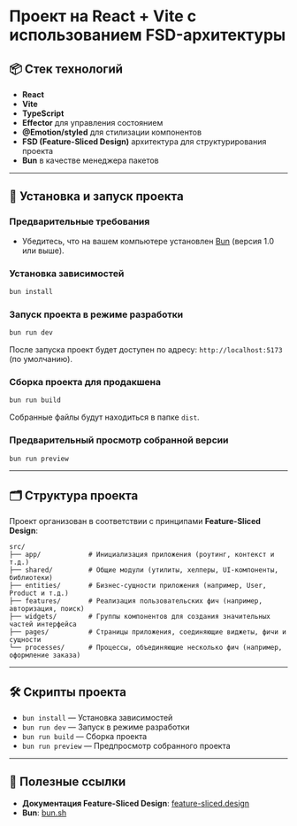 # Проект на React + Vite с использованием FSD-архитектуры

## 📦 Стек технологий

- **React**
- **Vite**
- **TypeScript**
- **Effector** для управления состоянием
- **@Emotion/styled** для стилизации компонентов
- **FSD (Feature-Sliced Design)** архитектура для структурирования проекта
- **Bun** в качестве менеджера пакетов

---

## 🚀 Установка и запуск проекта

### Предварительные требования

- Убедитесь, что на вашем компьютере установлен [Bun](https://bun.sh/) (версия 1.0 или выше).

### Установка зависимостей

```bash
bun install
```

### Запуск проекта в режиме разработки

```bash
bun run dev
```

После запуска проект будет доступен по адресу: `http://localhost:5173` (по умолчанию).

### Сборка проекта для продакшена

```bash
bun run build
```

Собранные файлы будут находиться в папке `dist`.

### Предварительный просмотр собранной версии

```bash
bun run preview
```

---

## 🗂️ Структура проекта

Проект организован в соответствии с принципами **Feature-Sliced Design**:

```plaintext
src/
├── app/            # Инициализация приложения (роутинг, контекст и т.д.)
├── shared/         # Общие модули (утилиты, хелперы, UI-компоненты, библиотеки)
├── entities/       # Бизнес-сущности приложения (например, User, Product и т.д.)
├── features/       # Реализация пользовательских фич (например, авторизация, поиск)
├── widgets/        # Группы компонентов для создания значительных частей интерфейса
├── pages/          # Страницы приложения, соединяющие виджеты, фичи и сущности
└── processes/      # Процессы, объединяющие несколько фич (например, оформление заказа)
```

---

## 🛠️ Скрипты проекта

- `bun install` — Установка зависимостей
- `bun run dev` — Запуск в режиме разработки
- `bun run build` — Сборка проекта
- `bun run preview` — Предпросмотр собранного проекта

---

## 📖 Полезные ссылки

- **Документация Feature-Sliced Design**: [feature-sliced.design](https://feature-sliced.design/)
- **Bun**: [bun.sh](https://bun.sh/)
